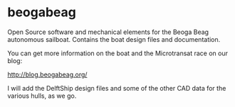 beogabeag
=========

Open Source software and mechanical elements for the Beoga Beag autonomous sailboat.
Contains the boat design files and documentation.

You can get more information on the boat and the Microtransat race on our blog:

http://blog.beogabeag.org/

I will add the DelftShip design files and some of the other CAD data for the various hulls, as we go.
